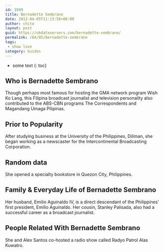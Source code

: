 ```yaml
---
id: 1949
title: Bernadette Sembrano
date: 2012-04-05T11:13:58+00:00
author: chito
layout: post
guid: https://ukdataservers.com/bernadette-sembrano/
permalink: /04/05/bernadette-sembrano
tags:
 - show love
category: Guides
---
```


* some text
{: toc}


## Who is  Bernadette Sembrano
                  
                  
                  
Though perhaps most famous for hosting the GMA network program Wish Ko Lang, this Filipina broadcast journalist and television personality also contributed to the ABS-CBN programs The Correspondents and Magandang Umaga Pilipinas.
                  
                
                
                
## Prior to Popularity 
                  
                  
                  
After studying business at the University of the Philippines, Diliman, she began working as a newscaster for the Intercontinental Broadcasting Corporation.
                  
                
                
                
## Random data 
                  
                  
                  
She opened a specialty bookstore in Quezon City, Philippines.
                  
                
                
                
## Family & Everyday Life of Bernadette Sembrano
                  
                  
                  
Her husband, Emilio Aguinaldo IV, is a direct descendant of the Philippines&#8217; first president, Emilio Aguinaldo. Her cousin, Stanley Palisada, also had a successful career as a broadcast journalist.
                  
                
                
                
## People Related With  Bernadette Sembrano
                  
                  
                  
She and Alex Santos co-hosted a radio show called Radyo Patrol Alas Kuwatro.
                  
                
              
            
          
          
          
    
    
  
